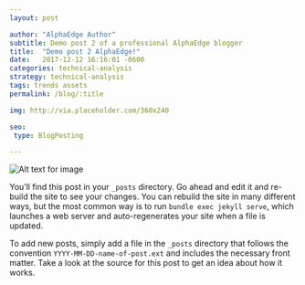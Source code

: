 ```yaml
---
layout: post

author: "AlphaEdge Author"
subtitle: Demo post 2 of a professional AlphaEdge blogger
title:  "Demo post 2 AlphaEdge!"
date:   2017-12-12 16:16:01 -0600
categories: technical-analysis
strategy: technical-analysis
tags: trends assets
permalink: /blog/:title

img: http://via.placeholder.com/360x240

seo:
 type: BlogPosting

---
```



![Alt text for image](http://via.placeholder.com/1360x540 "Image Title Text 1")


You’ll find this post in your `_posts` directory. Go ahead and edit it and re-build the site to see your changes. You can rebuild the site in many different ways, but the most common way is to run `bundle exec jekyll serve`, which launches a web server and auto-regenerates your site when a file is updated.

To add new posts, simply add a file in the `_posts` directory that follows the convention `YYYY-MM-DD-name-of-post.ext` and includes the necessary front matter. Take a look at the source for this post to get an idea about how it works.